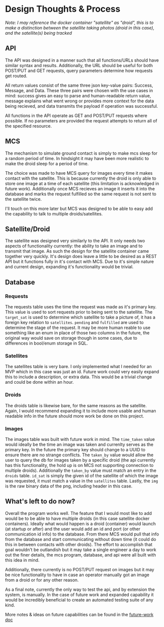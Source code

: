 # Design Thoughts & Process

*Note: I may reference the docker container "satellite" as "droid", this is to make a distinction between the satellite taking photos (droid in this case), and the satellite(s) being tracked*  

## API

The API was designed in a manner such that all functions/URLs should have similar syntax and results. Additionally, the URL should be useful for both POST/PUT and GET requests, query parameters determine how requests get routed.  

All return values consist of the same three json key-value pairs: Success, Message, and Data.  These three pairs were chosen with the use cases in mind: success gives an easy to parse and human-readable return value, message explains what went wrong or provides more context for the data being recieved, and data transmits the payload if operation was successful.  

All functions in the API operate as GET and POST/PUT requests where possible.  If no parameters are provided the request attempts to return all of the specified resource.  

## MCS

The mechanism to simulate ground contact is simply to make mcs sleep for a random period of time.  In hindsight it may have been more realistic to make the droid sleep for a period of time.  

The choice was made to have MCS query for images every time it makes contact with the satellite. This is because currently the droid is only able to store one image at a time of each satellite (this limitation is acknowledged in future work). Additionally once MCS recieves an image it inserts it into the database and marks the request fulfilled so the same request is not sent to the satellite twice.  

I'll touch on this more later but MCS was designed to be able to easy add the capability to talk to multiple droids/satellites.  

## Satellite/Droid

The satellite was designed very similarly to the API.  It only needs two aspects of functionality currently: the ability to take an image and to transmit that image. As such the design for the satellite container came together very quickly. It's design does leave a little to be desired as a REST API but it functions fully in it's contact with MCS. Due to it's simple nature and current design, expanding it's functionality would be trivial.  

## Database

### Requests

The requests table uses the time the request was made as it's primary key.  This value is used to sort requests prior to being sent to the satellite.  The `target_sat` is used to determine which satellite to take a picture of, it has a foreign key relation to `satellites`. `pending` and `fulfilled` are used to determine the stage of the request.  It may be more human reable to use something like an enum in place of those two columns in the future, the original way would save on storage though in some cases, due to differences in bool/enum storage in SQL. 

### Satellites

The satellites table is very bare.  I only implemented what I needed for an MVP which in this case was just an id.  Future work could very easily expand this to include a description, or extra data.  This would be a trivial change and could be done within an hour.  

### Droids

The droids table is likewise bare, for the same reasons as the satellite. Again, I would recommend expanding it to include more usable and human readable info in the future should more work be done on this project.  

### Images

The images table was built with future work in mind.  The `time_taken` value would ideally be the time an image was taken and currenlty serves as the primary key. In the future the primary key should change to a UUID to ensure there are no strange conflicts.  The `taken_by` value would allow the user to query the db for images taken by a specific droid (the api currently has this functionality, the hold up is on MCS not supporting connection to multiple droids). Additionally the `taken_by` value must match an entry in the `droids` table. `id_sat` is simply the given id of the satellite of which the image was requested, it must match a value in the `satellites` table. Lastly, the `img` is the raw binary data of the png, including header in this case.  

## What's left to do now?

Overall the program works well. The feature that I would most like to add would be to be able to have multiple droids (in this case satellite docker containers). Ideally what would happen is a droid (container) would launch (at startup or after) and the user would add an id and port (or other communication id info) to the database. From there MCS would pull that info from the database and start communicating without down time (it could do this in between contacts with other droids). The effort to accomplish that goal wouldn't be outlandish but it may take a single engineer a day to work out the finer details, the mcs program, database, and api were all built with this idea in mind.  

Additionally, there currently is no POST/PUT request on images but it may be nice functionality to have in case an operator manually got an image from a droid or for any other reason.  

As a final note, currently the only way to test the api, and by extension the system, is manually. In the case of future work and expanded capability it would be incredibly beneficial to create an automated testing suite of any kind.  

More notes & ideas on future capabilities can be found in the [future-work doc](/docs/future-work.md)  
